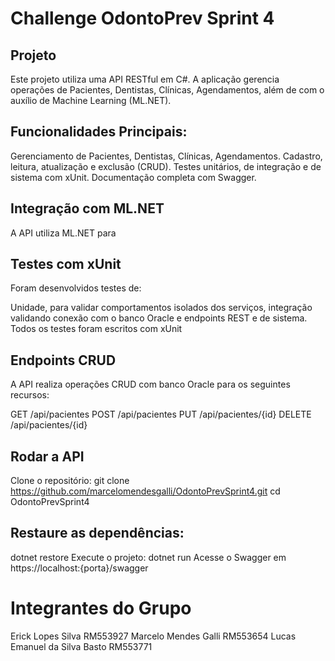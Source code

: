 # Challenge OdontoPrev Sprint 4 
## Projeto
Este projeto utiliza uma API RESTful em C#. A aplicação gerencia operações de Pacientes, Dentistas, Clínicas, Agendamentos, além de  com o auxílio de Machine Learning (ML.NET).

## Funcionalidades Principais:
Gerenciamento de Pacientes, Dentistas, Clínicas, Agendamentos.
Cadastro, leitura, atualização e exclusão (CRUD).
Testes unitários, de integração e de sistema com xUnit.
Documentação completa com Swagger.

## Integração com ML.NET
A API utiliza ML.NET para 


## Testes com xUnit
Foram desenvolvidos testes de:

Unidade, para validar comportamentos isolados dos serviços, integração validando conexão com o banco Oracle e endpoints REST e de sistema.
Todos os testes foram escritos com xUnit

## Endpoints CRUD
A API realiza operações CRUD com banco Oracle para os seguintes recursos:

GET /api/pacientes
POST /api/pacientes
PUT /api/pacientes/{id}
DELETE /api/pacientes/{id}

## Rodar a API
Clone o repositório:
git clone https://github.com/marcelomendesgalli/OdontoPrevSprint4.git
cd OdontoPrevSprint4

## Restaure as dependências:

dotnet restore
Execute o projeto:
dotnet run
Acesse o Swagger em https://localhost:{porta}/swagger

 
# Integrantes do Grupo

Erick Lopes Silva RM553927
Marcelo Mendes Galli RM553654
Lucas Emanuel da Silva Basto RM553771

